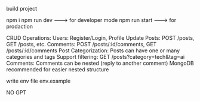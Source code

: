 build project 

npm i 
npm run dev ---> for developer mode
npm run start ---> for prodaction

CRUD Operations:
  Users: Register/Login, Profile Update
  Posts: POST /posts, GET /posts, etc.
Comments: POST /posts/:id/comments, GET /posts/:id/comments
  Post Categorization:
  Posts can have one or many categories and tags
  Support filtering: GET /posts?category=tech&tag=ai
Comments:
  Comments can be nested (reply to another comment)
  MongoDB recommended for easier nested structure

write env file 
  env.example


NO GPT